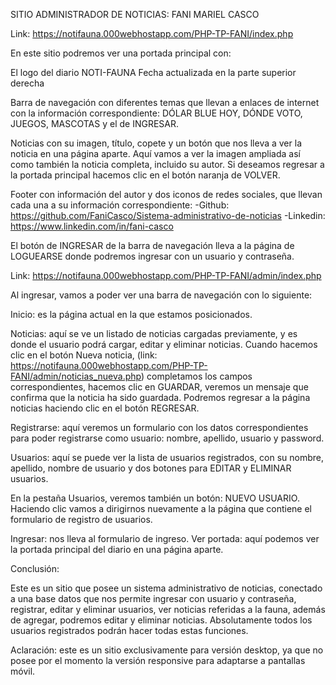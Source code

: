 SITIO ADMINISTRADOR DE NOTICIAS: 
FANI MARIEL CASCO

Link: https://notifauna.000webhostapp.com/PHP-TP-FANI/index.php

En este sitio podremos ver una portada principal con:

El logo del diario NOTI-FAUNA
Fecha actualizada en la parte superior derecha

Barra de navegación con diferentes temas que llevan a enlaces de internet con la información correspondiente: DÓLAR BLUE HOY, DÓNDE VOTO, JUEGOS, MASCOTAS y el de INGRESAR.

Noticias con su imagen, título, copete y un botón que nos lleva a ver la noticia en una página aparte. Aquí vamos a ver la imagen ampliada así como también la noticia completa, incluido su autor. Si deseamos regresar  a la portada principal hacemos clic en el botón naranja de VOLVER.

Footer con información del autor y dos  iconos de redes sociales,  que llevan cada una a su información correspondiente:
-Github: https://github.com/FaniCasco/Sistema-administrativo-de-noticias
            -Linkedin: https://www.linkedin.com/in/fani-casco

 El botón de INGRESAR  de la barra de navegación lleva a la página de LOGUEARSE donde podremos ingresar con un usuario y contraseña.

Link: https://notifauna.000webhostapp.com/PHP-TP-FANI/admin/index.php

Al ingresar, vamos a poder ver una barra de navegación con lo siguiente:

Inicio: es la página actual en la que estamos posicionados.

Noticias: aquí se ve un listado de noticias cargadas previamente, y es donde el usuario podrá cargar, editar y eliminar noticias. Cuando hacemos clic en el botón Nueva noticia, (link: https://notifauna.000webhostapp.com/PHP-TP-FANI/admin/noticias_nueva.php) completamos los campos correspondientes, hacemos clic en GUARDAR, veremos un mensaje que confirma que la noticia ha sido guardada. Podremos regresar a la página noticias haciendo clic en el botón REGRESAR.

Registrarse: aquí veremos un formulario con los datos correspondientes para poder registrarse como usuario: nombre, apellido, usuario y password.


Usuarios: aquí se puede ver la lista de usuarios registrados, con su nombre, apellido, nombre de usuario y dos botones para EDITAR y ELIMINAR usuarios. 

En la pestaña Usuarios, veremos también un botón: NUEVO USUARIO. 
Haciendo clic vamos a dirigirnos nuevamente a la página que contiene el formulario de registro de usuarios.

Ingresar: nos lleva al formulario de ingreso.
Ver portada: aquí podemos ver la portada principal del diario en una página aparte.

Conclusión:

 Este es un sitio que posee un sistema administrativo de noticias, conectado a una base datos que nos permite ingresar con usuario y contraseña, registrar, editar y eliminar usuarios, ver noticias referidas a la fauna, además de agregar, podremos editar y eliminar noticias. 
Absolutamente todos los usuarios registrados podrán hacer todas estas funciones.

Aclaración: este es un sitio exclusivamente para versión desktop, ya que no posee por el momento la versión responsive para adaptarse a pantallas móvil.

